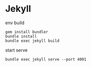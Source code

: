 # Jekyll

env build
```
gem install bundler
bundle install
bundle exec jekyll build
```


start serve
```
bundle exec jekyll serve --port 4001
```